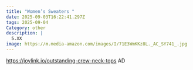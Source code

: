 ```yaml
---
title: "Women’s Sweaters "
date: 2025-09-03T16:22:41.297Z
tags: 2025-09-04
Category: other
description: |
  5.XX 
image: https://m.media-amazon.com/images/I/71E3WmKKz8L._AC_SY741_.jpg
---
```

https://joylink.io/outstanding-crew-neck-tops   AD